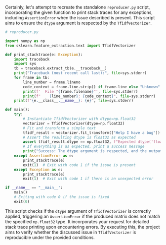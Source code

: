 Certainly, let's attempt to recreate the standalone `reproducer.py` script, incorporating the given function to print stack traces for any exceptions, including `AssertionError` when the issue described is present. This script aims to ensure the `dtype` argument is respected by the `TfidfVectorizer`.

```python
# reproducer.py

import numpy as np
from sklearn.feature_extraction.text import TfidfVectorizer

def print_stacktrace(e: Exception):
    import traceback
    import sys
    tb = traceback.extract_tb(e.__traceback__)
    print("Traceback (most recent call last):", file=sys.stderr)
    for frame in tb:
        line_number = frame.lineno
        code_context = frame.line.strip() if frame.line else "Unknown"
        print(f'  File "{frame.filename}"', file=sys.stderr)
        print(f"    {line_number}: {code_context}", file=sys.stderr)
    print(f"{e.__class__.__name__}: {e}", file=sys.stderr)

def main():
    try:
        # Instantiate TfidfVectorizer with dtype=np.float32
        vectorizer = TfidfVectorizer(dtype=np.float32)
        # Fit and transform a simple text
        tfidf_result = vectorizer.fit_transform(["Help I have a bug"])
        # Assert the resulting dtype is float32 as expected
        assert tfidf_result.dtype == np.float32, f"Expected dtype('float32'), got {tfidf_result.dtype}"
        # If everything is as expected, print a success message
        print("Success: The dtype argument is respected, and the output is float32.")
    except AssertionError as e:
        print_stacktrace(e)
        exit(1)  # Exit with code 1 if the issue is present
    except Exception as e:
        print_stacktrace(e)
        exit(1)  # Exit with code 1 if there is an unexpected error

if __name__ == "__main__":
    main()
    # Exiting with code 0 if the issue is fixed
    exit(0)
```

This script checks if the `dtype` argument of `TfidfVectorizer` is correctly applied, triggering an `AssertionError` if the produced matrix does not match the specified `np.float32` type. It incorporates your request for detailed stack trace printing upon encountering errors. By executing this, the project aims to verify whether the discussed issue in `TfidfVectorizer` is reproducible under the provided conditions.